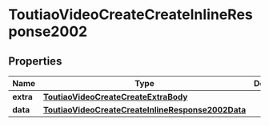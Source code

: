 # ToutiaoVideoCreateCreateInlineResponse2002

## Properties
Name | Type | Description | Notes
------------ | ------------- | ------------- | -------------
**extra** | [**ToutiaoVideoCreateCreateExtraBody**](ToutiaoVideoCreateCreateExtraBody.md) |  |  [optional]
**data** | [**ToutiaoVideoCreateCreateInlineResponse2002Data**](ToutiaoVideoCreateCreateInlineResponse2002Data.md) |  |  [optional]
